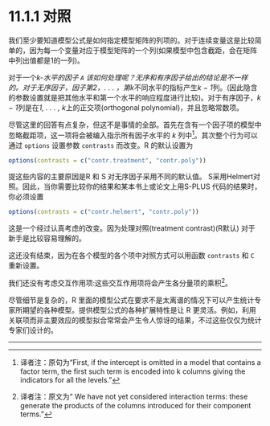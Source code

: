 # 11.1.1 对照

我们至少要知道模型公式是如何指定模型矩阵的列项的。对于连续变量这是比较简单的，因为每一个变量对应于模型矩阵的一个列(如果模型中包含截距，会在矩阵中列出值都是1的一列)。

对于一个*k-*水平的因子 `A` 该如何处理呢？无序和有序因子给出的结论是不一样的。对于无序因子，因子第2，. . . ，第*k*不同水平的指标产生*k − 1*列。(因此隐含的参数设置就是把其他水平和第一个水平的响应程度进行比较)。对于有序因子，*k − 1*列是在*1, . . . , k*上的正交项(orthogonal polynomial)，并且忽略常数项。

尽管这里的回答有点复杂，但这不是事情的全部。首先在含有一个因子项的模型中忽略截距项，这一项将会被编入指示所有因子水平的 *k* 列中[^1]。其次整个行为可以通过 `options` 设置参数 `contrasts` 而改变。R 的默认设置为

```R
options(contrasts = c("contr.treatment", "contr.poly"))
```

提这些内容的主要原因是R 和 S 对无序因子采用不同的默认值。 S采用Helmert对照。因此，当你需要比较你的结果和某本书上或论文上用S-PLUS 代码的结果时，你必须设置

```R
options(contrasts = c("contr.helmert", "contr.poly"))
```

这是一个经过认真考虑的改变。因为处理对照(treatment contrast)(R默认) 对于新手是比较容易理解的。

这还没有结束，因为在各个模型的各个项中对照方式可以用函数 `contrasts` 和 `C` 重新设置。

我们还没有考虑交互作用项:这些交互作用项将会产生各分量项的乘积[^2]。

尽管细节是复杂的，R 里面的模型公式在要求不是太离谱的情况下可以产生统计专家所期望的各种模型。提供模型公式的各种扩展特性是让 R 更灵活。例如，利用关联项而非主要效应的模型拟合常常会产生令人惊讶的结果，不过这些仅仅为统计专家们设计的。





---

[^1]: 译者注：原句为“First, if the intercept is omitted in a model that contains a factor term, the first such term is encoded into k columns giving the indicators for all the levels.”
[^2]: 译者注：原文为“ We have not yet considered interaction terms: these generate the products of the columns introduced for their component terms.”